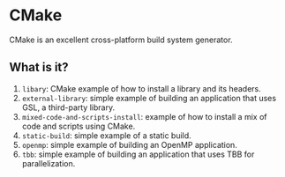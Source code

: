 # CMake

CMake is an excellent cross-platform build system generator.

## What is it?

1. `libary`: CMake example of how to install a library and its headers.
1. `external-library`: simple example of building an application that uses GSL,
   a third-party library.
1. `mixed-code-and-scripts-install`: example of how to install a mix of code
   and scripts using CMake.
1. `static-build`: simple example of a static build.
1. `openmp`: simple example of building an OpenMP application.
1. `tbb`: simple example of building an application that uses TBB for
   parallelization.
